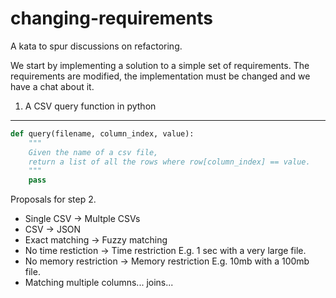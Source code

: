 changing-requirements
=====================

A kata to spur discussions on refactoring.

We start by implementing a solution to a simple set of requirements. The requirements are modified, the implementation must be changed and we have a chat about it.

1. A CSV query function in python
------------
```python
def query(filename, column_index, value):
    """
    Given the name of a csv file,
    return a list of all the rows where row[column_index] == value.
    """
    pass
```

Proposals for step 2.
 
 - Single CSV -> Multple CSVs
 - CSV -> JSON
 - Exact matching -> Fuzzy matching
 - No time restiction -> Time restriction E.g. 1 sec with a very large file.
 - No memory restriction -> Memory restriction E.g. 10mb with a 100mb file.
 - Matching multiple columns... joins...
